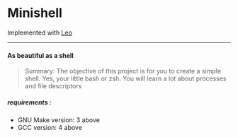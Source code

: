 # Minishell

Implemented with [Leo](https://github.com/lgyger)

--------
#### As beautiful as a shell


> Summary: The objective of this project is for you to create a simple shell. Yes, your little bash or zsh. You will learn a lot about processes and file descriptors

##### requirements :
- GNU Make version: 3 above
- GCC version: 4 above
